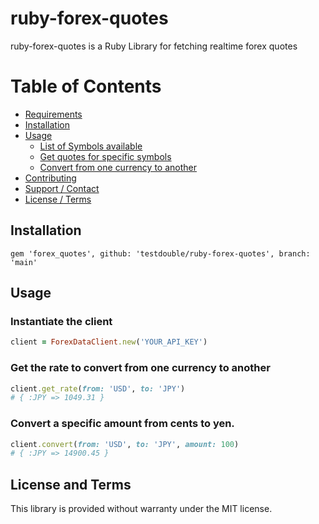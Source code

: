# ruby-forex-quotes

ruby-forex-quotes is a Ruby Library for fetching realtime forex quotes

# Table of Contents

- [Requirements](#requirements)
- [Installation](#installation)
- [Usage](#usage)
  - [List of Symbols available](#get-the-list-of-available-symbols)
  - [Get quotes for specific symbols](#get-quotes-for-specified-symbols)
  - [Convert from one currency to another](#convert-from-one-currency-to-another)
- [Contributing](#contributing)
- [Support / Contact](#support-and-contact)
- [License / Terms](#license-and-terms)

## Installation

```
gem 'forex_quotes', github: 'testdouble/ruby-forex-quotes', branch: 'main'
```

## Usage

### Instantiate the client

```ruby
client = ForexDataClient.new('YOUR_API_KEY')
```

### Get the rate to convert from one currency to another

```ruby
client.get_rate(from: 'USD', to: 'JPY')
# { :JPY => 1049.31 }
```

### Convert a specific amount from cents to yen.

```ruby
client.convert(from: 'USD', to: 'JPY', amount: 100)
# { :JPY => 14900.45 }
```

## License and Terms

This library is provided without warranty under the MIT license.
